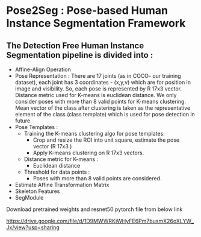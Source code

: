 # Pose2Seg : Pose-based Human Instance Segmentation Framework

## The Detection Free Human Instance Segmentation pipeline is divided into : 
 - Affine-Align Operation
  - Pose Representation : There are 17 joints (as in COCO- our training dataset), each joint has 3 coordinates - (x,y,v) which are for position in image and visibility. So, each pose is represented by R 17x3 vector. Distance metric used for K-means is euclidean distance. We only consider poses with more than 8 valid points for K-means clustering. Mean vector of the class after clustering is taken as the representative element of the class (class template) which is used for pose detection in future
  - Pose Templates : 
    - Training the K-means clustering algo for pose templates:
      - Crop and resize the ROI into unit square, estimate the pose vector (R 17x3 )
      - Apply K-means clustering on R 17x3 vectors.
    - Distance metric for K-means :
      - Euclidean distance
    - Threshold for data points :
      - Poses with more than 8 valid points are considered.
  - Estimate Affine Transformation Matrix
 - Skeleton Features
 - SegModule

Download pretrained weights and resnet50 pytorch file from below link

https://drive.google.com/file/d/1D9MWWRKiWHyFE6Pm7busmX26oXLYW_Jx/view?usp=sharing
